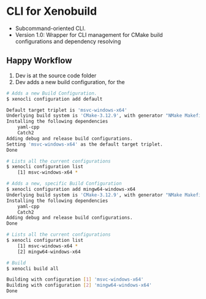 
# CLI for Xenobuild

- Subcommand-oriented CLI.
- Version 1.0: Wrapper for CLI management for CMake build configurations and dependency resolving

## Happy Workflow

1. Dev is at the source code folder
2. Dev adds a new build configuration, for the

```sh
# Adds a new Build Configuration.
$ xenocli configuration add default

Default target triplet is 'msvc-windows-x64'
Underlying build system is 'CMake-3.12.9', with generator "NMake Makefiles".
Installing the following dependencies
    yaml-cpp
    Catch2
Adding debug and release build configurations.
Setting 'msvc-windows-x64' as the default target triplet.
Done

# Lists all the current configurations
$ xenocli configuration list
    [1] msvc-windows-x64 *

# Adds a new, specific Build Configuration
$ xenocli configuration add mingw64-windows-x64
Underlying build system is 'CMake-3.12.9', with generator "NMake Makefiles".
Installing the following dependencies
    yaml-cpp
    Catch2
Adding debug and release build configurations.
Done

# Lists all the current configurations
$ xenocli configuration list
    [1] msvc-windows-x64 *
    [2] mingw64-windows-x64

# Build 
$ xenocli build all

Building with configuration [1] 'msvc-windows-x64'
Building with configuration [2] 'mingw64-windows-x64'
Done

```
